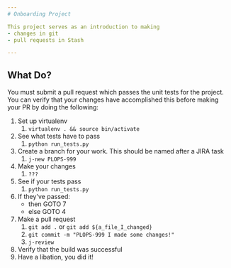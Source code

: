 ```yaml
---
# Onboarding Project

This project serves as an introduction to making
- changes in git 
- pull requests in Stash

---
```


## What Do?

You must submit a pull request which passes the unit tests for the project. You can verify that your changes have accomplished this before making your PR by doing the following:
1. Set up virtualenv
    1. `virtualenv . && source bin/activate`
2. See what tests have to pass
    1. `python run_tests.py`
3. Create a branch for your work. This should be named after a JIRA task
    1. `j-new PLOPS-999`
4. Make your changes
    1. `???`
5. See if your tests pass
    1. `python run_tests.py`
6. If they've passed:
    * then GOTO 7
    * else GOTO 4
7. Make a pull request
    1. `git add .` or `git add ${a_file_I_changed}`
    1. `git commit -m "PLOPS-999 I made some changes!"`
    1. `j-review`
8. Verify that the build was successful
9. Have a libation, you did it!

